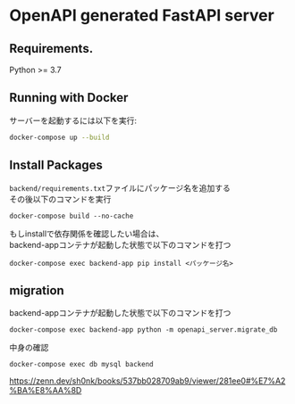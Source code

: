 # OpenAPI generated FastAPI server

## Requirements.

Python >= 3.7

## Running with Docker

サーバーを起動するには以下を実行:

```bash
docker-compose up --build
```

## Install Packages

`backend/requirements.txt`ファイルにパッケージ名を追加する  
その後以下のコマンドを実行
```
docker-compose build --no-cache
```

もしinstallで依存関係を確認したい場合は、  
backend-appコンテナが起動した状態で以下のコマンドを打つ

```
docker-compose exec backend-app pip install <パッケージ名>
```

## migration

backend-appコンテナが起動した状態で以下のコマンドを打つ

```
docker-compose exec backend-app python -m openapi_server.migrate_db
```

中身の確認

```
docker-compose exec db mysql backend
```

https://zenn.dev/sh0nk/books/537bb028709ab9/viewer/281ee0#%E7%A2%BA%E8%AA%8D
